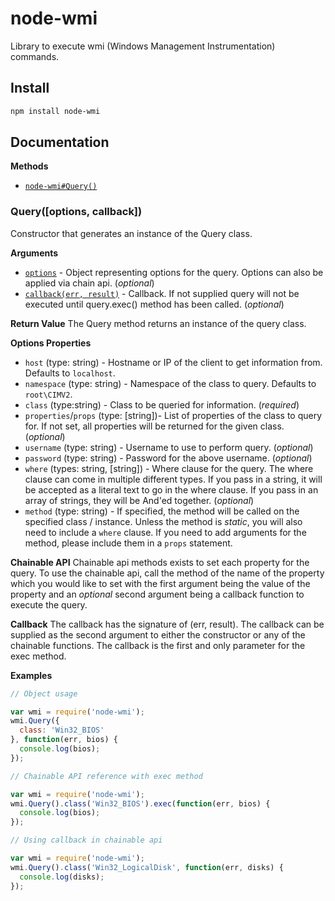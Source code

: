 # node-wmi
Library to execute wmi (Windows Management Instrumentation) commands.

## Install
```bash
npm install node-wmi
```
## Documentation
__Methods__

 * [`node-wmi#Query()`](#query)

### <a name="query"></a>Query([options, callback])
Constructor that generates an instance of the Query class.

__Arguments__
 * [`options`](#query_object) - Object representing options for the query. Options can also be applied via chain api. (*optional*)
 * [`callback(err, result)`](#query_callback) - Callback. If not supplied query will not be executed until query.exec() method has been called. (*optional*)

__Return Value__
The Query method returns an instance of the query class.

<a name="query_object"></a>__Options Properties__

 * `host` (type: string) - Hostname or IP of the client to get information from. Defaults to `localhost`.
 * `namespace` (type: string) - Namespace of the class to query. Defaults to `root\CIMV2`.
 * `class` (type:string) - Class to be queried for information. (*required*)
 * `properties`/`props` (type: [string])- List of properties of the class to query for. If not set, all properties will be returned for the given class. (*optional*)
 * `username` (type: string) - Username to use to perform query. (*optional*)
 * `password` (type: string) - Password for the above username. (*optional*)
 * `where` (types: string, [string]) - Where clause for the query. The where clause can come in multiple different types. If you pass in a string, it will be accepted as a literal text to go in the where clause. If you pass in an array of strings, they will be And'ed together. (*optional*)
 * `method` (type: string) - If specified, the method will be called on the specified class / instance. Unless the method is *static*, you will also need to include a `where` clause. If you need to add arguments for the method, please include them in a `props` statement.

__Chainable API__
Chainable api methods exists to set each property for the query. To use the chainable api, call the method of the name of the property which you would like to set with the first argument being the value of the property and an *optional* second argument being a callback function to execute the query.

<a name="query_callback"></a>__Callback__
The callback has the signature of (err, result). The callback can be supplied as the second argument to either the constructor or any of the chainable functions. The callback is the first and only parameter for the exec method.

__Examples__
```javascript
// Object usage

var wmi = require('node-wmi');
wmi.Query({
  class: 'Win32_BIOS'
}, function(err, bios) {
  console.log(bios);
});
```

```javascript
// Chainable API reference with exec method

var wmi = require('node-wmi');
wmi.Query().class('Win32_BIOS').exec(function(err, bios) {
  console.log(bios);
});
```

```javascript
// Using callback in chainable api

var wmi = require('node-wmi');
wmi.Query().class('Win32_LogicalDisk', function(err, disks) {
  console.log(disks);
});
```

